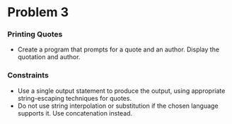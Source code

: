 # Problem 3

### Printing Quotes

- Create a program that prompts for a quote and an author. Display the quotation and author.

### Constraints

- Use a single output statement to produce the output, using appropriate string-escaping techniques for quotes.
- Do not use string interpolation or substitution if the chosen language supports it. Use concatenation instead.
